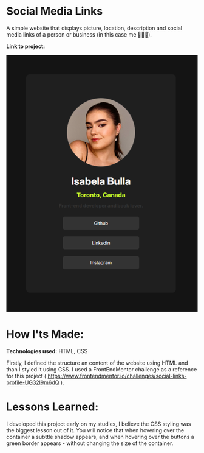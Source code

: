# Social Media Links

A simple website that displays picture, location, description and social media links of a person or business (in this case me 🙋🏻‍♀️).

**Link to project:**

![Social Media Links](SocialLinksWebsite.png)

# How I'ts Made:

**Technologies used:** HTML, CSS

Firstly, I defined the structure an content of the website using HTML and than I styled it using CSS. I used a FrontEndMentor challenge as a reference for this project ( https://www.frontendmentor.io/challenges/social-links-profile-UG32l9m6dQ ).

# Lessons Learned:

I developed this project early on my studies, I believe the CSS styling was the biggest lesson out of it. You will notice that when hovering over the container a subttle shadow appears, and when hovering over the buttons a green border appears - without changing the size of the container.
